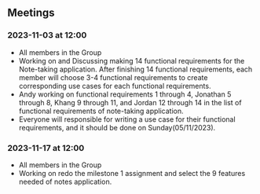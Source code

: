 ## Meetings

### 2023-11-03 at 12:00
- All members in the Group
- Working on and Discussing making 14 functional requirements for the Note-taking application. After finishing 14 functional requirements, each member will choose 3-4 functional requirements to create corresponding use cases for each functional requirements.
- Andy working on functional requirements 1 through 4, Jonathan 5 through 8, Khang 9 through 11, and Jordan 12 through 14 in the list of functional requirements of note-taking application.
- Everyone will responsible for writing a use case for their functional requirements, and it should be done on Sunday(05/11/2023). 

### 2023-11-17 at 12:00
- All members in the Group
- Working on redo the milestone 1 assignment and select the 9 features needed of notes application.  
